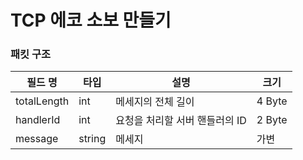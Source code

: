 # TCP 에코 소보 만들기

### 패킷 구조

| 필드 명     | 타입   | 설명                           | 크기   |
| ----------- | ------ | ------------------------------ | ------ |
| totalLength | int    | 메세지의 전체 길이             | 4 Byte |
| handlerId   | int    | 요청을 처리할 서버 핸들러의 ID | 2 Byte |
| message     | string | 메세지                         | 가변   |
